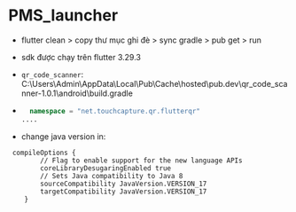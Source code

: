 # PMS_launcher
+ flutter clean > copy thư mục ghi đè > sync gradle > pub get > run
+ sdk được chạy trên flutter 3.29.3
+ `qr_code_scanner`: C:\Users\Admin\AppData\Local\Pub\Cache\hosted\pub.dev\qr_code_scanner-1.0.1\android\build.gradle
+ ```l
    namespace = "net.touchcapture.qr.flutterqr"
  ....
  ```

+ change java version in:
```
 compileOptions {
        // Flag to enable support for the new language APIs
        coreLibraryDesugaringEnabled true
        // Sets Java compatibility to Java 8
        sourceCompatibility JavaVersion.VERSION_17
        targetCompatibility JavaVersion.VERSION_17
    }
```